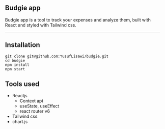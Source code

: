 ## Budgie app

Budgie app is a tool to track your expenses and analyze them, built with React and styled with Tailwind css.

---

## Installation

```plaintext
git clone git@github.com:YusufLisawi/budgie.git
cd budgie
npm install
npm start
```

## Tools used

*   Reactjs
    *   Context api
    *   useState, useEffect
    *   react router v6
*   Tailwind css
*   chart.js